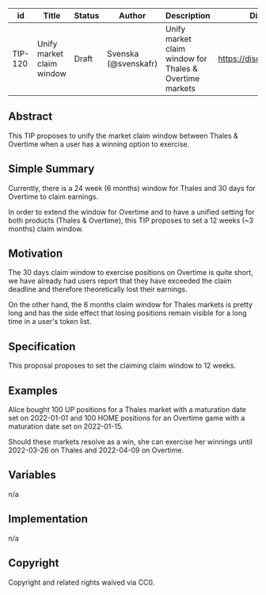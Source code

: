 | id | Title | Status | Author | Description | Discussions to | Created |
| ----------- | ----------- | ----------- | ----------- | ----------- | ----------- | ----------- |
| TIP-120 | Unify market claim window | Draft | Svenska (@svenskafr) | Unify market claim window for Thales & Overtime markets | https://discord.gg/rPpPcMXSeU | 2023-01-10


## Abstract

This TIP proposes to unify the market claim window between Thales & Overtime when a user has a winning option to exercise.
 
## Simple Summary
 
Currently, there is a 24 week (6 months) window for Thales and 30 days for Overtime to claim earnings.

In order to extend the window for Overtime and to have a unified setting for both products (Thales & Overtime), this TIP proposes to set a 12 weeks (~3 months) claim window. 

## Motivation
 
The 30 days claim window to exercise positions on Overtime is quite short, we have already had users report that they have exceeded the claim deadline and therefore theoretically lost their earnings.

On the other hand, the 6 months claim window for Thales markets is pretty long and has the side effect that losing positions remain visible for a long time in a user's token list.

## Specification 

This proposal proposes to set the claiming claim window to 12 weeks. 

## Examples  

Alice bought 100 UP positions for a Thales market with a maturation date set on 2022-01-01 and 100 HOME positions for an Overtime game with a maturation date set on 2022-01-15.

Should these markets resolve as a win, she can exercise her winnings until 2022-03-26 on Thales and 2022-04-09 on Overtime.

## Variables

n/a
 
## Implementation

n/a

## Copyright
 
Copyright and related rights waived via CC0.
